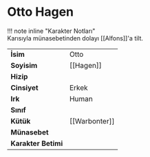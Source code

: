 # Otto Hagen  
  
  
!!! note inline "Karakter Notları"  
	Karısıyla münasebetinden dolayı [[Alfons]]'a tilt.  
  
  
<table><tr><td><b>İsim</b></td><td>Otto</td></tr>  
<tr><td><b>Soyisim</b></td><td>[[Hagen]]</td></tr>  
<tr><td><b>Hizip</b></td><td></td></tr>  
<tr><td><b>Cinsiyet</b></td><td>Erkek</td></tr>  
<tr><td><b>Irk</b></td><td>Human</td></tr>  
<tr><td><b>Sınıf</b></td><td></td></tr>  
<tr><td><b>Kütük</b></td><td>[[Warbonter]]</td></tr>  
<tr><td><b>Münasebet</b></td><td></td></tr>  
<tr><td><b>Karakter Betimi</b></td><td></td></tr>  
</table>